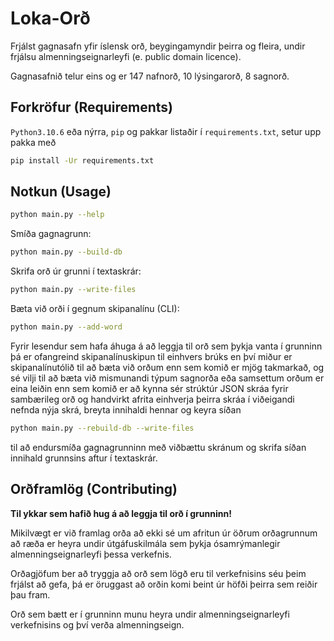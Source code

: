 # Loka-Orð

Frjálst gagnasafn yfir íslensk orð, beygingamyndir þeirra og fleira, undir frjálsu almenningseignarleyfi (e. public domain licence).

Gagnasafnið telur eins og er 147 nafnorð, 10 lýsingarorð, 8 sagnorð.

## Forkröfur (Requirements)

`Python3.10.6` eða nýrra, `pip` og pakkar listaðir í `requirements.txt`, setur upp pakka með

```bash
pip install -Ur requirements.txt
```

## Notkun (Usage)

```bash
python main.py --help
```

Smíða gagnagrunn:

```bash
python main.py --build-db
```

Skrifa orð úr grunni í textaskrár:

```bash
python main.py --write-files
```

Bæta við orði í gegnum skipanalínu (CLI):

```bash
python main.py --add-word
```

Fyrir lesendur sem hafa áhuga á að leggja til orð sem þykja vanta í grunninn þá er ofangreind skipanalínuskipun til einhvers brúks en því miður er skipanalínutólið til að bæta við orðum enn sem komið er mjög takmarkað, og sé vilji til að bæta við mismunandi týpum sagnorða eða samsettum orðum er eina leiðin enn sem komið er að kynna sér strúktúr JSON skráa fyrir sambærileg orð og handvirkt afrita einhverja þeirra skráa í viðeigandi nefnda nýja skrá, breyta innihaldi hennar og keyra síðan

```bash
python main.py --rebuild-db --write-files
```

til að endursmíða gagnagrunninn með viðbættu skránum og skrifa síðan innihald grunnsins aftur í textaskrár.

## Orðframlög (Contributing)

**Til ykkar sem hafið hug á að leggja til orð í grunninn!**

Mikilvægt er við framlag orða að ekki sé um afritun úr öðrum orðagrunnum að ræða er heyra undir útgáfuskilmála sem þykja ósamrýmanlegir almenningseignarleyfi þessa verkefnis.

Orðagjöfum ber að tryggja að orð sem lögð eru til verkefnisins séu þeim frjálst að gefa, þá er öruggast að orðin komi beint úr höfði þeirra sem reiðir þau fram.

Orð sem bætt er í grunninn munu heyra undir almenningseignarleyfi verkefnisins og því verða almenningseign.
